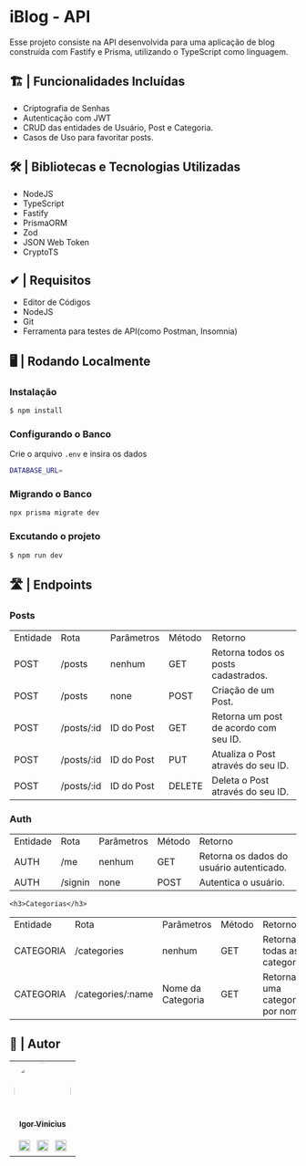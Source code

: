 <h1>iBlog - API</h1>

<p>Esse projeto consiste na API desenvolvida para uma aplicação de blog construída com Fastify e Prisma, utilizando o TypeScript como linguagem.</p>


<h2>🏗️ | Funcionalidades Incluídas</h2>

- Criptografia de Senhas
- Autenticação com JWT
- CRUD das entidades de Usuário, Post e Categoria.
- Casos de Uso para favoritar posts.

<h2>🛠 | Bibliotecas e Tecnologias Utilizadas</h2>

- NodeJS
- TypeScript
- Fastify
- PrismaORM
- Zod
- JSON Web Token
- CryptoTS

<h2>✔ | Requisitos</h2>

- Editor de Códigos
- NodeJS
- Git
- Ferramenta para testes de API(como Postman, Insomnia)

<h2> 🖥 | Rodando Localmente </h2>

### Instalação

```bash
$ npm install
```

### Configurando o Banco
Crie o arquivo `.env` e insira os dados

```bash
DATABASE_URL=
```

### Migrando o Banco

```bash
npx prisma migrate dev
```

### Excutando o projeto

```bash
$ npm run dev
```

<h2>🛣️ | Endpoints</h2>


<h3>Posts</h3>

<table>
  <tr>
   <td>Entidade</td>
   <td>Rota</td>
   <td>Parâmetros</td>
   <td>Método</td>
   <td>Retorno</td>
    </tr>
    <tr>
   <td>POST</td>
   <td>
 /posts
   </td>
   <td>nenhum</td>
   <td>GET</td>
   <td>Retorna todos os posts cadastrados.</td>
    </tr>
     <tr>
   <td>POST</td>
   <td>/posts</td>
   <td>none</td>
   <td>POST</td>
   <td>Criação de um Post.</td>
    </tr> 
     <tr>
   <td>POST</td>
   <td>/posts/:id</td>
   <td>ID do Post</td>
   <td>GET</td>
   <td>Retorna um post  de acordo com seu ID.</td>
    </tr>
      <tr>
   <td>POST</td>
   <td>/posts/:id</td>
   <td>ID do Post</td>
   <td>PUT</td>
   <td>Atualiza o Post através do seu ID.</td>
    </tr>
     <tr>
   <td>POST</td>
   <td>/posts/:id</td>
   <td>ID do Post</td>
   <td>DELETE</td>
   <td>Deleta o Post através do seu ID.</td>
    </tr>
    </table>
    
    
   <h3>Auth</h3>
    
    
<table>
  <tr>
   <td>Entidade</td>
   <td>Rota</td>
   <td>Parâmetros</td>
   <td>Método</td>
   <td>Retorno</td>
    </tr>
    <tr>
   <td>AUTH</td>
   <td>
 /me
   </td>
   <td>nenhum</td>
   <td>GET</td>
   <td>Retorna os dados do usuário autenticado.</td>
    </tr>
     <tr>
   <td>AUTH</td>
   <td>/signin</td>
   <td>none</td>
   <td>POST</td>
   <td>Autentica o usuário.</td>
    </tr> 
    </table>
    
    <h3>Categorias</h3>
    
<table>
  <tr>
   <td>Entidade</td>
   <td>Rota</td>
   <td>Parâmetros</td>
   <td>Método</td>
   <td>Retorno</td>
    </tr>
    <tr>
   <td>CATEGORIA</td>
   <td>/categories</td>
   <td>nenhum</td>
   <td>GET</td>
   <td>Retorna todas as categorias.</td>
    </tr>
     <tr>
   <td>CATEGORIA</td>
   <td>/categories/:name</td>
   <td>Nome da Categoria</td>
   <td>GET</td>
   <td>Retorna uma categoria por nome.</td>
    </tr> 
    </table>

## 👤 | Autor

<table>
  <tr>
    <td align="center"><a href="https://github.com/igorviniciussantana"><img style="border-radius: 50%;" src="https://avatars.githubusercontent.com/u/86114583?v=4" width="100px;" alt=""/><br /><sub><b>Igor Vinicius</b></sub></a><br /><br /><a href="https://linkedin.com/in/igorviniciussantana"><img src="https://user-images.githubusercontent.com/86114583/192514843-1087a34f-74f9-46aa-94fa-e824950af81f.svg" width="20px"/></a>⠀<a href="mailto:igor.santana@estudante.ifms.edu.br"><img src="https://user-images.githubusercontent.com/86114583/192515071-4fa6bce6-6ee9-49ca-9395-c17e74075a20.svg" width="20px"/></a>⠀<a href="https://behance.net/igorvinicius8"><img src="https://user-images.githubusercontent.com/86114583/192515924-e754ab5f-d7bc-416f-a3f9-0b6e3e81eb6c.svg" width="20px"/></a>
    </td>
    </tr>
    </table>
